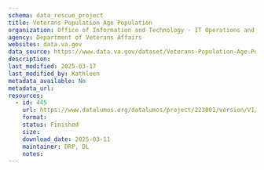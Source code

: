 ```yaml
---
schema: data_rescue_project 
title: Veterans Population Age Population
organization: Office of Information and Technology - IT Operations and Services (ITOPS)
agency: Department of Veterans Affairs
websites: data.va.gov
data_source: https://www.data.va.gov/dataset/Veterans-Population-Age-Population/p56m-isnq
description: 
last_modified: 2025-03-17
last_modified_by: Kathleen
metadata_available: No
metadata_url: 
resources:
  - id: 445
    url: https://www.datalumos.org/datalumos/project/223001/version/V1/view
    format: 
    status: Finished
    size: 
    download_date: 2025-03-11
    maintainer: DRP, DL
    notes: 
---
```

